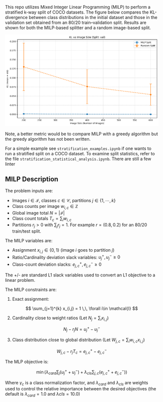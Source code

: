 
This repo utilizes Mixed Integer Linear Programming (MILP) to perform a stratified k-way split of 
COCO datasets. The figure below compares the KL-divergence between class distributions in the initial dataset and those in the validation set obtained from an 80/20 train–validation split. Results are shown for both the MILP-based splitter and a random image-based split.


![alt text](docs/entropy_vs_data_size.png)

Note, a better metric would be to compare MILP with a greedy algorithm but the greedy algorithm has
not been written.

For a simple example see `stratification_examples.ipynb` if one wants to run a stratified split on a COCO dataset. To examine split statistics, refer to the file `stratification_statistical_analysis.ipynb`. There are still a few linter


## MILP Description

The problem inputs are:

- Images $i\in \mathcal{I}$, classes $c\in \mathcal{C}$, partitions $j\in\{1,\cdots,k\}$
- Class counts per image $w_{i,c}\in \mathbb{Z}$
- Global image total $N=|\mathcal{I}|$
- Class count totals $T_c = \sum_i w_{i,c}$
- Partitions $r_j > 0$ with $\sum_j r_j = 1$. For example $r=(0.8,0.2)$ for an 80/20 train/test split.

The MILP variables are:

- Assignment $x_{i,j} \in \{0,1\}$ (image $i$ goes to partition $j$)
- Ratio/Cardinality deviation slack variables: $u_j^{+},u_j^{-} \geq 0$
- Class-count deviation slacks: $e_{j,c}^{+},e_{j,c}^{-} \geq 0$

The +/- are standard L1 slack variables used to convert an L1 objective to a linear problem.

The MILP constraints are:

1. Exact assignment:

$$
\sum_{j=1}^{k} x_{i,j} = 1 \,\, \forall i\in \mathcal{I}
$$

2. Cardinality close to weight ratios (Let $N_j = \sum_{i} x_{i,j}$)

$$
N_j - r_j N = u_j^{+} - u_j^{-}
$$

3. Class distribution close to global distribution (Let $W_{j,c} = \sum_{i} w_{i,c} x_{i,j}$)

$$
W_{j,c} - r_j T_c = e_{j,c}^{+} - e_{j,c}^{-}
$$


The MLP objective is:

$$
\min \left( \lambda_{card} \sum_{j} (u_j^{+} + u_j^{-}) + \lambda_{cls} \sum_{j,c} (e_{j,c}^{+} + e_{j,c}^{-}) \right)
$$

Where $\gamma_{c}$ is a class normalization factor, and $\lambda_{card}$ and $\lambda_{cls}$ are weights
used to control the relative importance between the desired objectives (the default is $\lambda_{card} = 1.0$ and $\lambda{cls} = 10.0$)
